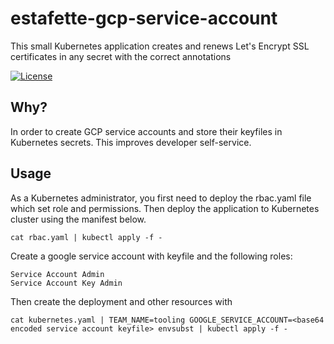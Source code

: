 # estafette-gcp-service-account

This small Kubernetes application creates and renews Let's Encrypt SSL certificates in any secret with the correct annotations

[![License](https://img.shields.io/github/license/estafette/estafette-gcp-service-account.svg)](https://github.com/estafette/estafette-gcp-service-account/blob/master/LICENSE)

## Why?

In order to create GCP service accounts and store their keyfiles in Kubernetes secrets. This improves developer self-service.

## Usage

As a Kubernetes administrator, you first need to deploy the rbac.yaml file which set role and permissions.
Then deploy the application to Kubernetes cluster using the manifest below.

```
cat rbac.yaml | kubectl apply -f -
```

Create a google service account with keyfile and the following roles:

```
Service Account Admin
Service Account Key Admin
```

Then create the deployment and other resources with

```
cat kubernetes.yaml | TEAM_NAME=tooling GOOGLE_SERVICE_ACCOUNT=<base64 encoded service account keyfile> envsubst | kubectl apply -f -
```
